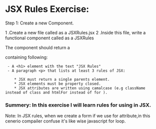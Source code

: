 # JSX Rules Exercise:

Step 1: Create a new Component.

1 .Create a new file called as a JSXRules.jsx
2 .Inside this file, write a functional component called as a JSXRules

The component should return a <div> containing following:

     - A <h1> element with the text "JSX Rules"
     - A paragraph <p> that lists at least 3 rules of JSX:

        * JSX must return a single parents element.
        * JSX elements must be property closed.
        * JSX attributes are written using camalcase (e.g className instead of class and htmlFor instead of for ).


### Summery: In this exercise I will learn rules for using in JSX.

Note: In JSX rules, when we create a form if we use for attribute,in this cenerio compailer confuse it's like wise javascript for loop.